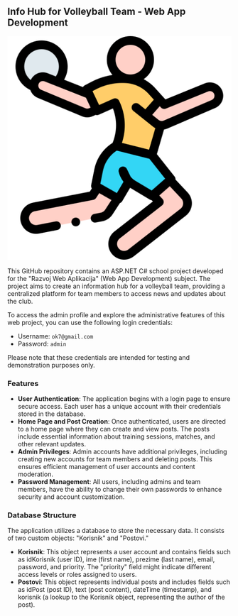 ## Info Hub for Volleyball Team - Web App Development

![Image Description](https://github.com/rijadhmz/ASP.net-InfoHub/blob/master/images/handball.png)

This GitHub repository contains an ASP.NET C# school project developed for the "Razvoj Web Aplikacija" (Web App Development) subject. The project aims to create an information hub for a volleyball team, providing a centralized platform for team members to access news and updates about the club.

To access the admin profile and explore the administrative features of this web project, you can use the following login credentials:

- Username: `ok7@gmail.com`
- Password: `admin`

Please note that these credentials are intended for testing and demonstration purposes only.
### Features

- **User Authentication**: The application begins with a login page to ensure secure access. Each user has a unique account with their credentials stored in the database.
- **Home Page and Post Creation**: Once authenticated, users are directed to a home page where they can create and view posts. The posts include essential information about training sessions, matches, and other relevant updates.
- **Admin Privileges**: Admin accounts have additional privileges, including creating new accounts for team members and deleting posts. This ensures efficient management of user accounts and content moderation.
- **Password Management**: All users, including admins and team members, have the ability to change their own passwords to enhance security and account customization.

### Database Structure

The application utilizes a database to store the necessary data. It consists of two custom objects: "Korisnik" and "Postovi."

- **Korisnik**: This object represents a user account and contains fields such as idKorisnik (user ID), ime (first name), prezime (last name), email, password, and priority. The "priority" field might indicate different access levels or roles assigned to users.
- **Postovi**: This object represents individual posts and includes fields such as idPost (post ID), text (post content), dateTime (timestamp), and korisnik (a lookup to the Korisnik object, representing the author of the post).

